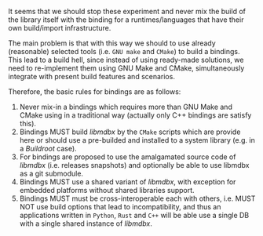 It seems that we should stop these experiment and never mix the build of the library itself with the binding for a runtimes/languages that have their own build/import infrastructure.

The main problem is that with this way we should to use already (reasonable) selected tools (i.e. `GNU make` and `CMake`) to build a bindings.
This lead to a build hell, since instead of using ready-made solutions, we need to re-implement them using GNU Make and CMake, simultaneously integrate with present build features and scenarios.

Therefore, the basic rules for bindings are as follows:

1. Never mix-in a bindings which requires more than GNU Make and CMake using in a traditional way   (actually only C++ bindings are satisfy this).
2. Bindings MUST build _libmdbx_ by the `CMake` scripts which are provide here or should use a pre-builded and installed to a system library (e.g. in a _Buildroot_ case).
3. For bindings are proposed to use the amalgamated source code of _libmdbx_ (i.e. releases snapshots) and optionally be able to use libmdbx as a git submodule.
4. Bindings MUST use a shared variant of _libmdbx_, with exception for embedded platforms without shared libraries support.
5. Bindings MUST must be cross-interoperable each with others, i.e. MUST NOT use build options that lead to incompatibility, and thus an applications written in `Python`, `Rust` and `C++` will be able use a single DB with a single shared instance of _libmdbx_.